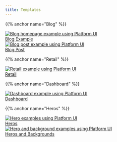 ```yaml
---
title: Templates
---
```


{{% anchor name="Blog" %}}

<div class="block-container blocks p-2 cards tablet-up-4 mb-4">
    <div class="block">
        <a href="/launchpad/layouts/blog-example" class="card rounded-2 flex flex--column">
            <img class="card__image" src="/images/launchpad/blog-homepage.png" alt="Blog homepage example using Platform UI" />
            <div class="card__content text--purple">
                Blog Example
            </div>
        </a>
    </div>
    <div class="block">
        <a href="/launchpad/layouts/blog-post" class="card rounded-2 flex flex--column">
            <img class="card__image" src="/images/launchpad/blog-post.png" alt="Blog post example using Platform UI" />
            <div class="card__content text--purple">
                Blog Post
            </div>
        </a>
    </div>
</div>

{{% anchor name="Retail" %}}

<div class="block-container blocks p-2 cards tablet-up-4 mb-4">
    <div class="block">
        <a href="/launchpad/layouts/full-page/" class="card rounded-2 flex flex--column">
            <img class="card__image" src="/images/launchpad/retail.png" alt="Retail example using Platform UI" />
            <div class="card__content text--purple">
                Retail
            </div>
        </a>
    </div>
</div>

{{% anchor name="Dashboard" %}}

<div class="block-container blocks p-2 cards tablet-up-4 mb-4">
    <div class="block">
        <a href="/launchpad/layouts/dashboard/" class="card rounded-2 flex flex--column">
            <img class="card__image" src="/images/launchpad/dashboard.png" alt="Dashboard example using Platform UI" />
            <div class="card__content text--purple">
                Dashboard
            </div>
        </a>
    </div>
</div>

{{% anchor name="Heros" %}}

<div class="block-container blocks p-2 cards tablet-up-4 mb-4">
    <div class="block">
        <a href="/launchpad/hero/heros/" class="card rounded-2 flex flex--column">
            <img class="card__image" src="/images/launchpad/hero-1.png" alt="Hero examples using Platform UI" />
            <div class="card__content text--purple">
                Heros
            </div>
        </a>
    </div>
    <div class="block">
        <a href="/launchpad/hero/heros-background-color/" class="card rounded-2 flex flex--column">
            <img class="card__image" src="/images/launchpad/hero-2.png" alt="Hero and background examples using Platform UI" />
            <div class="card__content text--purple">
                Heros and Backgrounds
            </div>
        </a>
    </div>
</div>